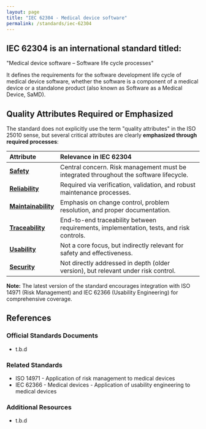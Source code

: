 ```yaml
---
layout: page
title: "IEC 62304 - Medical device software"
permalink: /standards/iec-62304
---
```


## IEC 62304 is an international standard titled:

"Medical device software – Software life cycle processes"

It defines the requirements for the software development life cycle of medical device software, whether the software is a component of a medical device or a standalone product (also known as Software as a Medical Device, SaMD).

## Quality Attributes Required or Emphasized

The standard does not explicitly use the term "quality attributes" in the ISO 25010 sense, but several critical attributes are clearly **emphasized through required processes**:

| Attribute | Relevance in IEC 62304 |
|:--- |:--- |
| **[Safety](qualities/safety)** | Central concern. Risk management must be integrated throughout the software lifecycle. |
| **[Reliability](qualities/reliability)** | Required via verification, validation, and robust maintenance processes. |
| **[Maintainability](qualities/maintainability)** | Emphasis on change control, problem resolution, and proper documentation. |
| **[Traceability](qualities/traceability)** | End-to-end traceability between requirements, implementation, tests, and risk controls. |
| **[Usability](qualities/usability)** | Not a core focus, but indirectly relevant for safety and effectiveness. |
| **[Security](qualities/security)** | Not directly addressed in depth (older version), but relevant under risk control. |

**Note:** The latest version of the standard encourages integration with ISO 14971 (Risk Management) and IEC 62366 (Usability Engineering) for comprehensive coverage.

## References

### Official Standards Documents
- t.b.d

### Related Standards
- ISO 14971 - Application of risk management to medical devices
- IEC 62366 - Medical devices - Application of usability engineering to medical devices

### Additional Resources
- t.b.d